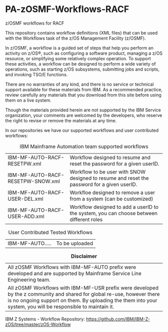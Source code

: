 # PA-zOSMF-Workflows-RACF
z/OSMF workflows for RACF

This repository contains workflow definitions (XML files) that can be used with the Workflows task of the z/OS Management Facility (z/OSMF).

In z/OSMF, a workflow is a guided set of steps that help you perform an activity on z/OS®, such as configuring a software product, managing a z/OS resource, or simplifying some relatively complex operation. To support these activities, a workflow can be designed to perform a wide variety of operations, such as starting z/OS subsystems, submitting jobs and scripts, and invoking TSO/E functions.

There are no warranties of any kind, and there is no service or technical support available for these materials from IBM. As a recommended practice, review carefully any materials that you download from this site before using them on a live system.

Though the materials provided herein are not supported by the IBM Service organization, your comments are welcomed by the developers, who reserve the right to revise or remove the materials at any time. 

In our repositories we have our supported workflows and user contributed workflows:

<table width=100%>  <caption>IBM Mainframe Automation team supported workflows</caption>
   <tr>
      <td>IBM-MF-AUTO-RACF-RESETPW.xml</td>
      <td>Workflow designed to resume and reset the password for a given userID.</td>
   </tr>
   <tr>
      <td>IBM-MF-AUTO-RACF-RESETPW-SNOW.xml</td>
      <td>Workflow to be user with SNOW designed to resume and reset the password for a given userID.</td>
   </tr> 
   <tr>
      <td>IBM-MF-AUTO-RACF-USER-DEL.xml</td>
      <td>Workfloe designed to remove a user from a system (can be customized)</td>
   </tr>
   <tr>
      <td>IBM-MF-AUTO-RACF-USER-ADD.xml</td>
      <td>Workflow designed to add a userID to the system, you can choose between different roles</td>
   </tr>  
</table>

<table width=100%>  <caption>User Contributed Tested Workflows</caption>
   <tr>
      <td>IBM-MF-AUTO.....</td>
      <td>To be uploaded</td>
   </tr> 
</table>

<table><caption><b>Disclaimer</b></caption>
   <tr>
      <td>All zOSMF Workflows with IBM-MF-AUTO prefix were developed and are supported by Mainframe Service Line Engineering team.</td>
	</tr><tr>
      <td>All zOSMF Workflows with IBM-MF-USR prefix were developed by the z community and shared for global re-use, however there is no ongoing support on them. By uploading the them into your system, you will be responsible to maintain it.</td>
	</tr>
</table>

IBM Z Systems - Workflow Repository: https://github.com/IBM/IBM-Z-zOS/tree/master/zOS-Workflow
